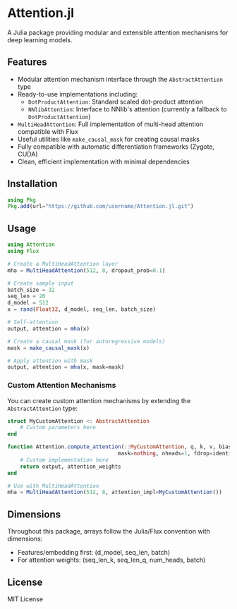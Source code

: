 # Attention.jl

A Julia package providing modular and extensible attention mechanisms for deep learning models.

## Features

- Modular attention mechanism interface through the `AbstractAttention` type
- Ready-to-use implementations including:
  - `DotProductAttention`: Standard scaled dot-product attention
  - `NNlibAttention`: Interface to NNlib's attention (currently a fallback to `DotProductAttention`)
- `MultiHeadAttention`: Full implementation of multi-head attention compatible with Flux
- Useful utilities like `make_causal_mask` for creating causal masks
- Fully compatible with automatic differentiation frameworks (Zygote, CUDA)
- Clean, efficient implementation with minimal dependencies

## Installation

```julia
using Pkg
Pkg.add(url="https://github.com/username/Attention.jl.git")
```

## Usage

```julia
using Attention
using Flux

# Create a MultiHeadAttention layer
mha = MultiHeadAttention(512, 8, dropout_prob=0.1)

# Create sample input
batch_size = 32
seq_len = 20
d_model = 512
x = rand(Float32, d_model, seq_len, batch_size)

# Self-attention
output, attention = mha(x)

# Create a causal mask (for autoregressive models)
mask = make_causal_mask(x)

# Apply attention with mask
output, attention = mha(x, mask=mask)
```

### Custom Attention Mechanisms

You can create custom attention mechanisms by extending the `AbstractAttention` type:

```julia
struct MyCustomAttention <: AbstractAttention
    # Custom parameters here
end

function Attention.compute_attention(::MyCustomAttention, q, k, v, bias=nothing; 
                                   mask=nothing, nheads=1, fdrop=identity)
    # Custom implementation here
    return output, attention_weights
end

# Use with MultiHeadAttention
mha = MultiHeadAttention(512, 8, attention_impl=MyCustomAttention())
```

## Dimensions

Throughout this package, arrays follow the Julia/Flux convention with dimensions:
- Features/embedding first: (d_model, seq_len, batch)
- For attention weights: (seq_len_k, seq_len_q, num_heads, batch)

## License

MIT License 